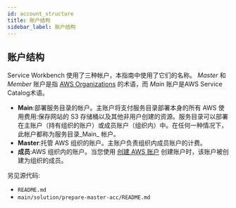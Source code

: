 ```yaml
---
id: account_structure
title: 账户结构
sidebar_label: 账户结构
---
```


## 账户结构

Service Workbench 使用了三种帐户，本指南中使用了它们的名称。 _Master_ 和 _Member_ 账户是指 [AWS Organizations](https://docs.aws.amazon.com/organizations/latest/userguide/orgs_introduction.html) 的术语，而 _Main_ 账户是AWS Service Catalog术语。

- **Main**:部署服务目录的帐户。主账户将支付服务目录部署本身的所有 AWS 使用费用:保存网站的 S3 存储桶以及其他非用户创建的资源。服务目录可以部署在主账户（持有组织的账户）或成员账户（组织内）中。在任何一种情况下，此帐户都称为服务目录_Main_ 帐户。
- **Master**:托管 AWS 组织的账户。主账户负责组织内成员账户的计费。
- **成员**:AWS 组织内的账户。当您使用 [创建 AWS 账户](/deployment/post_deployment/aws_accounts#Create_AWS_Account) 创建账户时，该账户被创建为组织的成员。

另见源代码:

- `README.md`
- `main/solution/prepare-master-acc/README.md`

